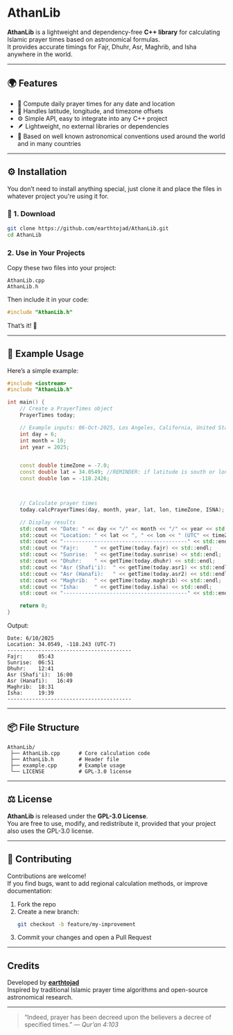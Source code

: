 # AthanLib

**AthanLib** is a lightweight and dependency-free **C++ library** for calculating Islamic prayer times based on astronomical formulas.  
It provides accurate timings for Fajr, Dhuhr, Asr, Maghrib, and Isha anywhere in the world.

---

## 🌍 Features

- 📅 Compute daily prayer times for any date and location  
- 🧭 Handles latitude, longitude, and timezone offsets  
- ⚙️ Simple API, easy to integrate into any C++ project  
- 🪶 Lightweight, no external libraries or dependencies  
- 🧮 Based on well known astronomical conventions used around the world and in many countries  

---


## ⚙️ Installation

You don’t need to install anything special, just clone it and place the files in whatever project you're using it for.

### 🧭 1. Download

```bash
git clone https://github.com/earthtojad/AthanLib.git
cd AthanLib
```



### 2. Use in Your Projects
Copy these two files into your project:
```
AthanLib.cpp
AthanLib.h
```

Then include it in your code:
```cpp
#include "AthanLib.h"
```

That’s it! 🎉

---

## 🚀 Example Usage

Here’s a simple example:

```cpp
#include <iostream>
#include "AthanLib.h"

int main() {
    // Create a PrayerTimes object
    PrayerTimes today;

    // Example inputs: 06-Oct-2025, Los Angeles, California, United States of America.    
    int day = 6;
    int month = 10;
    int year = 2025;


    const double timeZone = -7.0;
    const double lat = 34.0549; //REMINDER: if latitude is south or longitude is west, please make sure that the value is set to negative.
    const double lon = -118.2426;



    // Calculate prayer times
    today.calcPrayerTimes(day, month, year, lat, lon, timeZone, ISNA);

    // Display results
    std::cout << "Date: " << day << "/" << month << "/" << year << std::endl;
    std::cout << "Location: " << lat << ", " << lon << " (UTC" << timeZone << ")" << std::endl;
    std::cout << "----------------------------------------" << std::endl;
    std::cout << "Fajr:     " << getTime(today.fajr) << std::endl;
    std::cout << "Sunrise:  " << getTime(today.sunrise) << std::endl;
    std::cout << "Dhuhr:    " << getTime(today.dhuhr) << std::endl;
    std::cout << "Asr (Shafi'i):  " << getTime(today.asr1) << std::endl;
    std::cout << "Asr (Hanafi):   " << getTime(today.asr2) << std::endl;
    std::cout << "Maghrib:  " << getTime(today.maghrib) << std::endl;
    std::cout << "Isha:     " << getTime(today.isha) << std::endl;
    std::cout << "----------------------------------------" << std::endl;

    return 0;
}
```

Output:
```
Date: 6/10/2025
Location: 34.0549, -118.243 (UTC-7)
----------------------------------------
Fajr:     05:43
Sunrise:  06:51
Dhuhr:    12:41
Asr (Shafi'i):  16:00
Asr (Hanafi):   16:49
Maghrib:  18:31
Isha:     19:39
----------------------------------------

```


---

## 📦 File Structure

```
AthanLib/
 ├── AthanLib.cpp      # Core calculation code
 ├── AthanLib.h        # Header file
 ├── example.cpp       # Example usage
 └── LICENSE           # GPL-3.0 license
```

---

## ⚖️ License

**AthanLib** is released under the **GPL-3.0 License**.  
You are free to use, modify, and redistribute it, provided that your project also uses the GPL-3.0 license.

---

## 🤝 Contributing

Contributions are welcome!  
If you find bugs, want to add regional calculation methods, or improve documentation:

1. Fork the repo  
2. Create a new branch:  
   ```bash
   git checkout -b feature/my-improvement
   ```
3. Commit your changes and open a Pull Request 

---

## Credits

Developed by **[earthtojad](https://github.com/earthtojad)**  
Inspired by traditional Islamic prayer time algorithms and open-source astronomical research.

---

> “Indeed, prayer has been decreed upon the believers a decree of specified times.” — *Qur’an 4:103*
